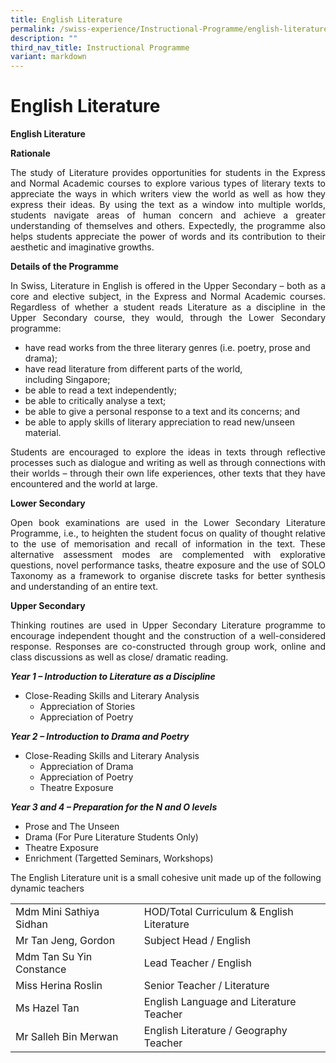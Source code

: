 ```yaml
---
title: English Literature
permalink: /swiss-experience/Instructional-Programme/english-literature/
description: ""
third_nav_title: Instructional Programme
variant: markdown
---
```

# English Literature

**English Literature**

**Rationale**

<p style="text-align: justify;">The study of Literature provides opportunities for students in the Express and Normal Academic courses to explore various types of literary texts to appreciate the ways in which writers view the world as well as how they express their ideas. By using the text as a window into multiple worlds, students navigate areas of human concern and achieve a greater understanding of themselves and others. Expectedly, the programme also helps students appreciate the power of words and its contribution to their aesthetic and imaginative growths.</p>

**Details of the Programme**

<p style="text-align: justify;">In Swiss, Literature in English is offered in the Upper Secondary – both as a core and elective subject, in the Express and Normal Academic courses. Regardless of whether a student reads Literature as a discipline in the Upper Secondary course, they would, through the Lower Secondary programme:</p>

*   have read works from the three literary genres (i.e. poetry, prose and drama);
*   have read literature from different parts of the world, including&nbsp;Singapore;
*   be able to read a text independently;
*   be able to critically analyse a text;
*   be able to give a personal response to a text and its concerns; and
*   be able to apply skills of literary appreciation to read new/unseen material.

<p style="text-align: justify;">Students are encouraged to explore the ideas in texts through reflective processes such as dialogue and writing as well as through connections with their worlds – through their own life experiences, other texts that they have encountered and the world at large.</p>

**Lower Secondary**

<p style="text-align: justify;">Open book examinations are used in the Lower Secondary Literature Programme, i.e., to heighten the student focus on quality of thought relative to the use of memorisation and recall of information in the text. These alternative assessment modes are complemented with explorative questions, novel performance tasks, theatre exposure and the use of SOLO Taxonomy as a framework to organise discrete tasks for better synthesis and understanding of an entire text.</p>

**Upper Secondary**

<p style="text-align: justify;">Thinking routines are used in Upper Secondary Literature programme to encourage independent thought and the construction of a well-considered response. Responses are co-constructed through group work, online and class discussions as well as close/ dramatic reading.</p>

**_Year 1 – Introduction to Literature as a Discipline_**

*   Close-Reading Skills and Literary Analysis
    *   Appreciation of Stories
    *   Appreciation of Poetry

**_Year 2 – Introduction to Drama and Poetry_**

*   Close-Reading Skills and Literary Analysis
    *   Appreciation of Drama
    *   Appreciation of Poetry
    *   Theatre Exposure

**_Year 3 and 4 – Preparation for the N and O levels_**

*   Prose and The Unseen
*   Drama (For Pure Literature Students Only)
*   Theatre Exposure
*   Enrichment (Targetted Seminars, Workshops)

The English Literature unit is a small cohesive unit made up of the following dynamic teachers

|  |  |
|---|---|
| Mdm Mini Sathiya Sidhan | HOD/Total Curriculum &amp; English Literature |
| Mr Tan Jeng, Gordon | Subject Head / English |
| Mdm Tan Su Yin Constance | Lead Teacher / English |
| Miss Herina Roslin | Senior Teacher / Literature |
| Ms Hazel Tan | English Language and Literature Teacher |
| Mr Salleh Bin Merwan | English Literature / Geography Teacher |
